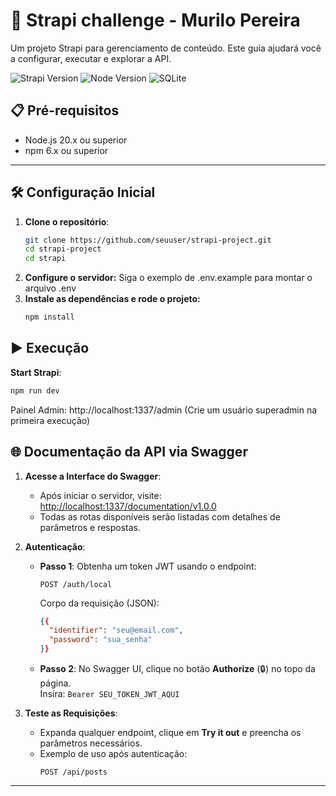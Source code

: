 # 🚀 Strapi challenge - Murilo Pereira

Um projeto Strapi para gerenciamento de conteúdo. Este guia ajudará você a configurar, executar e explorar a API.

![Strapi Version](https://img.shields.io/badge/strapi-5.10.3-blue)
![Node Version](https://img.shields.io/badge/node-%3E%3D20.0.0-brightgreen)
![SQLite](https://img.shields.io/badge/database-sqlite3-lightgrey)

## 📋 Pré-requisitos
- Node.js 20.x ou superior
- npm 6.x ou superior

---

## 🛠️ Configuração Inicial
1. **Clone o repositório**:
   ```bash
   git clone https://github.com/seuuser/strapi-project.git
   cd strapi-project
   cd strapi
   ```
2. **Configure o servidor:**
   Siga o exemplo de .env.example para montar o arquivo .env
2. **Instale as dependências e rode o projeto:**
   ```bash
   npm install
   ```

## ▶️ Execução
**Start Strapi**:
   ```bash
   npm run dev
   ```
Painel Admin: http://localhost:1337/admin
(Crie um usuário superadmin na primeira execução)

## 🌐 Documentação da API via Swagger


1. **Acesse a Interface do Swagger**:
   - Após iniciar o servidor, visite:  
     [http://localhost:1337/documentation/v1.0.0](http://localhost:1337/documentation/v1.0.0)
   - Todas as rotas disponíveis serão listadas com detalhes de parâmetros e respostas.

2. **Autenticação**:
   - **Passo 1**: Obtenha um token JWT usando o endpoint:  
     ```http
     POST /auth/local
     ```
     Corpo da requisição (JSON):
     ```json
     {{
       "identifier": "seu@email.com",
       "password": "sua_senha"
     }}
     ```
   - **Passo 2**: No Swagger UI, clique no botão **Authorize** (🔒) no topo da página.  
     Insira: `Bearer SEU_TOKEN_JWT_AQUI`

3. **Teste as Requisições**:
   - Expanda qualquer endpoint, clique em **Try it out** e preencha os parâmetros necessários.
   - Exemplo de uso após autenticação:  
     ```http
     POST /api/posts
     ```
---
